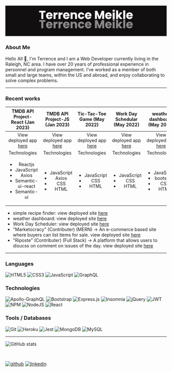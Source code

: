 <!-- ![](https://github.com/Terrence-Me/Terrence-Me/blob/main/banner_new.png)  -->
![](https://github.com/Terrence-Me/Terrence-Me/blob/main/banner1.png)
### About Me
Hello All 👋, I'm Terrence and I am a Web Developer currently living in the Raleigh, NC area. I have over 20 years of professional experience in personnel and program management. I’ve worked as a member of both small and large teams, within the US and abroad, and enjoy collaborating to solve complex problems. 
<hr>



### Recent works
|TMDB API Project-React (Jan 2023) | TMDB API Project-JS (Jan 2023) | Tic-Tac-Toe Game (May 2022) | Work Day Schedular (May 2022) | weather dashboard (May 2022)|       
| :---: | :---: | :---: | :---: | :---: |
|View deployed app [here](https://tmdb-api-project-react.vercel.app/)|View deployed app [here](https://terrence-me.github.io/tmdb_api_project_js/)|View deployed app [here](https://terrence-me.github.io/academind-tic-tac-toe-game/)|View deployed app [here](https://terrence-me.github.io/workday_scheduler/)|View deployed app [here](https://terrence-me.github.io/weather_dashboard_v2/)|
|Technologies|Technologies|Technologies|Technologies|Technologies|
|<ul><li>Reactjs</li><li>JavaScript</li><li>Axios</li><li>Semantic-ui-react</li><li>Semantic-ui</li></ul>|<ul><li>JavaScript</li><li>Axios</li><li>CSS</li><li>HTML</li></ul>|<ul><li>JavaScript</li><li>CSS</li><li>HTML</li></ul>|<ul><li>JavaScript</li><li>CSS</li><li>HTML</li></ul>|<ul><li>JavaScript</li><li>bootstrap</li><li>CSS</li><li>HTML</li></ul>|



- simple recipe finder: view deployed site [here](https://terrence-me.github.io/simple-recipe-finder/)
- weather dashboard:  view deployed site [here](https://terrence-me.github.io/weather_dashboard_v2/)
- Work Day Scheduler: view deployed site [here](https://terrence-me.github.io/workday_scheduler/)
- "Marketocracy" (Contributer) (MERN) -> An e-commerce based site where buyers can list items for sale. view deployed site [here](https://marketplace-project3.herokuapp.com/)
- "Riposte" (Contributer) (Full Stack) -> A platform that allows users to disucss on comment on issues of the day. view deployed site [here](https://thawing-fortress-53039.herokuapp.com/register)

<hr>
 

### Languages
![HTML5](https://img.shields.io/badge/html5-%23E34F26.svg?style=for-the-badge&logo=html5&logoColor=white)
![CSS3](https://img.shields.io/badge/css3-%231572B6.svg?style=for-the-badge&logo=css3&logoColor=white)
![JavaScript](https://img.shields.io/badge/javascript-%23323330.svg?style=for-the-badge&logo=javascript&logoColor=%23F7DF1E)
![GraphQL](https://img.shields.io/badge/-GraphQL-E10098?style=for-the-badge&logo=graphql&logoColor=white)

### Technologies
![Apollo-GraphQL](https://img.shields.io/badge/-ApolloGraphQL-311C87?style=for-the-badge&logo=apollo-graphql)
![Bootstrap](https://img.shields.io/badge/bootstrap-%23563D7C.svg?style=for-the-badge&logo=bootstrap&logoColor=white)
![Express.js](https://img.shields.io/badge/express.js-%23404d59.svg?style=for-the-badge&logo=express&logoColor=%2361DAFB)
![Insomnia](https://img.shields.io/badge/Insomnia-black?style=for-the-badge&logo=insomnia&logoColor=5849BE)
![jQuery](https://img.shields.io/badge/jquery-%230769AD.svg?style=for-the-badge&logo=jquery&logoColor=white)
![JWT](https://img.shields.io/badge/JWT-black?style=for-the-badge&logo=JSON%20web%20tokens)
![NPM](https://img.shields.io/badge/NPM-%23000000.svg?style=for-the-badge&logo=npm&logoColor=white)
![NodeJS](https://img.shields.io/badge/node.js-6DA55F?style=for-the-badge&logo=node.js&logoColor=white)
![React](https://img.shields.io/badge/react-%2320232a.svg?style=for-the-badge&logo=react&logoColor=%2361DAFB)

### Tools / Databases 
![Git](https://img.shields.io/badge/git-%23F05033.svg?style=for-the-badge&logo=git&logoColor=white)
![Heroku](https://img.shields.io/badge/heroku-%23430098.svg?style=for-the-badge&logo=heroku&logoColor=white)
![Jest](https://img.shields.io/badge/-jest-%23C21325?style=for-the-badge&logo=jest&logoColor=white)
![MongoDB](https://img.shields.io/badge/MongoDB-%234ea94b.svg?style=for-the-badge&logo=mongodb&logoColor=white)
![MySQL](https://img.shields.io/badge/mysql-%2300f.svg?style=for-the-badge&logo=mysql&logoColor=white)

<hr>
  

![GitHub stats](https://github-readme-stats.vercel.app/api?username=Terrence-Me&show_icons=true&theme=vision-friendly-dark) 
<!-- [![Top Langs](https://github-readme-stats.vercel.app/api/top-langs/?username=Terrence-Me&layout=compact)](https://github.com/anuraghazra/github-readme-stats) -->
<br>

[<img src='https://cdn.jsdelivr.net/npm/simple-icons@3.0.1/icons/github.svg' alt='github' height='40'>](https://github.com/Terrence-Me)  [<img src='https://cdn.jsdelivr.net/npm/simple-icons@3.0.1/icons/linkedin.svg' alt='linkedin' height='40'>](https://www.linkedin.com/in/terrence-meikle/)  



